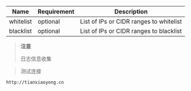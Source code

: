 |Name     |Requirement  |Description|
|---------|--------|-----------|
|whitelist|optional  |List of IPs or CIDR ranges to whitelist|
|blacklist|optional  |List of IPs or CIDR ranges to blacklist|

> **注意**
>
> 日志信息收集


> 测试连接

`http://tianxiaoyong.cn`
